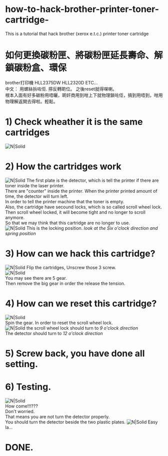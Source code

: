 # how-to-hack-brother-printer-toner-cartridge-
This is a tutorial that hack brother (xerox e.t.c.) printer toner cartridge  
# 如何更換碳粉匣、將碳粉匣延長壽命、解鎖碳粉盒、環保  
brother打印機 HLL2375DW HLL2320D ETC...  
中文： 用螺絲拆咗佢. 擰反轉啲位。 之後reset就得㗎喇。  
根本入面有好多碳粉用唔曬，啲奸商用到咁上下就物理鎖咗佢，搞到用唔到，咁用物理解返開去得啦。輕鬆。  

# 1) Check wheather it is the same cartridges  
![N|Solid](https://github.com/umzr/how-to-hack-brother-printer-toner-cartridge-/blob/main/hackprinter/20201204_212038.jpg )  

 # 2) How the cartridges work
![N|Solid](https://github.com/umzr/how-to-hack-brother-printer-toner-cartridge-/blob/main/hackprinter/20201204_212201.jpg?raw=true ) 
The first plate is the detector, which is tell the printer if there are toner inside the laser printer.  
There are "counter" inside the printer. When the printer printed amount of time, the detector will turn left.  
In order to tell the printer machine that the toner is empty.  
Also, the cartridge have secound locks, which is so called scroll wheel lock.  
Then scroll wheel locked, it will become tight and no longer to scroll anymore.  
So that we may think that this cartridge are no longer to use.  
![N|Solid](https://github.com/umzr/how-to-hack-brother-printer-toner-cartridge-/blob/main/hackprinter/20201204_212321.jpg?raw=true) 
This is the locking position. *look at the Six o'clock direction and spring position*  
# 3) How can we hack this cartridge?  
![N|Solid](https://github.com/umzr/how-to-hack-brother-printer-toner-cartridge-/blob/main/hackprinter/20201204_212804.jpg?raw=true) 
Flip the cartridges, Unscrew those 3 screw.  
![N|Solid](https://github.com/umzr/how-to-hack-brother-printer-toner-cartridge-/blob/main/hackprinter/20201204_212824.jpg?raw=true)  
You may see there are 5 gear.  
Then remove the big gear in order the release the tension.  
# 4) How can we reset this cartridge?  
![N|Solid](https://github.com/umzr/how-to-hack-brother-printer-toner-cartridge-/blob/main/hackprinter/20201204_212839.jpg?raw=true)  
Spin the gear. In order to reset the scroll wheel lock.    
![N|Solid](https://github.com/umzr/how-to-hack-brother-printer-toner-cartridge-/blob/main/hackprinter/20201204_214115.jpg?raw=true) 
the scroll wheel lock should turn to *9 o'clock direction*  
The detector should turn to *12 o'clock direction*  

# 5) Screw back, you have done all setting.  
# 6) Testing.  
![N|Solid](https://github.com/umzr/how-to-hack-brother-printer-toner-cartridge-/blob/main/hackprinter/20201204_214106.jpg?raw=true)  
How come!!!???  
Don't worried.  
That means you are not turn the detector properly.  
You should turn the detector beside the two plastic plates.
![N|Solid](https://github.com/umzr/how-to-hack-brother-printer-toner-cartridge-/blob/main/hackprinter/20201204_215532ffff.jpg?raw=true) 
Easy la...  
# DONE. 
